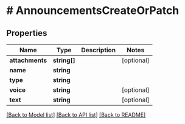 # # AnnouncementsCreateOrPatch

## Properties

Name | Type | Description | Notes
------------ | ------------- | ------------- | -------------
**attachments** | **string[]** |  | [optional]
**name** | **string** |  |
**type** | **string** |  |
**voice** | **string** |  | [optional]
**text** | **string** |  | [optional]

[[Back to Model list]](../../README.md#models) [[Back to API list]](../../README.md#endpoints) [[Back to README]](../../README.md)
